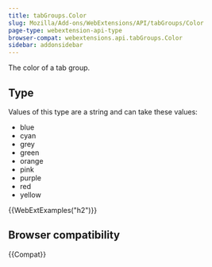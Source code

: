 ```yaml
---
title: tabGroups.Color
slug: Mozilla/Add-ons/WebExtensions/API/tabGroups/Color
page-type: webextension-api-type
browser-compat: webextensions.api.tabGroups.Color
sidebar: addonsidebar
---
```


The color of a tab group.

## Type

Values of this type are a string and can take these values:

- blue
- cyan
- grey
- green
- orange
- pink
- purple
- red
- yellow

{{WebExtExamples("h2")}}

## Browser compatibility

{{Compat}}
